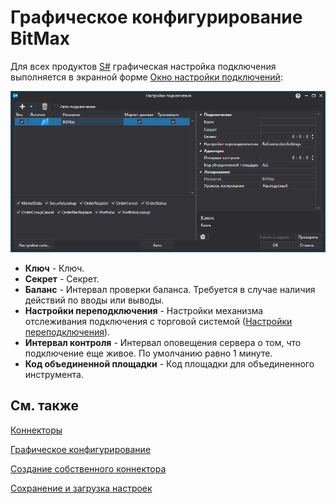 # Графическое конфигурирование BitMax

Для всех продуктов [S\#](StockSharpAbout.md) графическая настройка подключения выполняется в экранной форме [Окно настройки подключений](API_UI_ConnectorWindow.md):

![API GUI Settings BitMax](../images/API_GUI_Settings_BitMax.png)

- **Ключ** \- Ключ. 
- **Секрет** \- Секрет. 
- **Баланс** \- Интервал проверки баланса. Требуется в случае наличия действий по вводы или выводы.
- **Настройки переподключения** \- Настройки механизма отслеживания подключения с торговой системой ([Настройки переподключения](Reconnect.md)). 
- **Интервал контроля** \- Интервал оповещения сервера о том, что подключение еще живое. По умолчанию равно 1 минуте. 
- **Код объединенной площадки** \- Код площадки для объединенного инструмента. 

## См. также

[Коннекторы](API_Connectors.md)

[Графическое конфигурирование](API_ConnectorsUIConfiguration.md)

[Создание собственного коннектора](ConnectorCreating.md)

[Сохранение и загрузка настроек](API_Connectors_SaveConnectorSettings.md)
